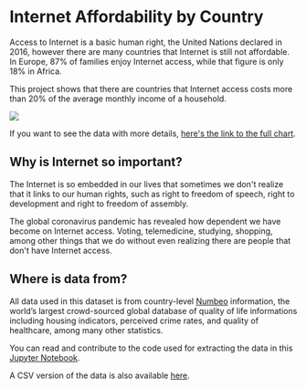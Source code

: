 # Internet Affordability by Country

Access to Internet is a basic human right, the United Nations declared in 2016, however there are many countries that Internet is still not affordable. In Europe, 87% of families enjoy Internet access, while that figure is only 18% in Africa.

This project shows that there are countries that Internet access costs more than 20% of the average monthly income of a household. 

![](https://github.com/vnbrs/internet-affordability/raw/main/chart.gif)

If you want to see the data with more details, [here's the link to the full chart](https://datawrapper.dwcdn.net/6PZaM/1/).

## Why is Internet so important?
The Internet is so embedded in our lives that sometimes we don't realize that it links to our human rights, such as right to freedom of speech, right to development and right to freedom of assembly.

The global coronavirus pandemic has revealed how dependent we have become on Internet access. Voting, telemedicine, studying, shopping, among other things that we do without even realizing there are people that don't have Internet access.

## Where is data from?
All data used in this dataset is from country-level [Numbeo](https://www.numbeo.com) information, the world’s largest crowd-sourced global database of quality of life informations including housing indicators, perceived crime rates, and quality of healthcare, among many other statistics.

You can read and contribute to the code used for extracting the data in this [Jupyter Notebook](https://github.com/vnbrs/internet-affordability/blob/main/dataset.ipynb).

A CSV version of the data is also available [here](https://github.com/vnbrs/internet-affordability/blob/main/dataset.csv).
